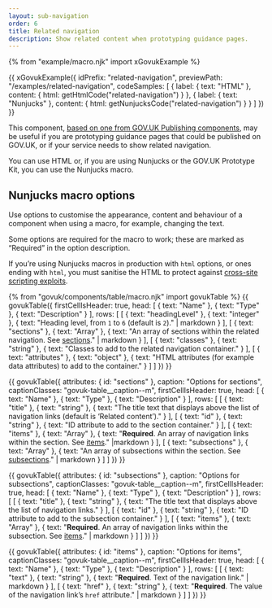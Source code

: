 ```yaml
---
layout: sub-navigation
order: 6
title: Related navigation
description: Show related content when prototyping guidance pages.
---
```

{% from "example/macro.njk" import xGovukExample %}

{{ xGovukExample({
  idPrefix: "related-navigation",
  previewPath: "/examples/related-navigation",
  codeSamples: [
    {
      label: {
        text: "HTML"
      },
      content: {
        html: getHtmlCode("related-navigation")
      }
    },
    {
      label: {
        text: "Nunjucks"
      },
      content: {
        html: getNunjucksCode("related-navigation")
      }
    }
  ]
}) }}

This component, [based on one from GOV.UK Publishing components](https://components.publishing.service.gov.uk/component-guide/related_navigation), may be useful if you are prototyping guidance pages that could be published on GOV.UK, or if your service needs to show related navigation.

You can use HTML or, if you are using Nunjucks or the GOV.UK Prototype Kit, you can use the Nunjucks macro.

## Nunjucks macro options

Use options to customise the appearance, content and behaviour of a component when using a macro, for example, changing the text.

Some options are required for the macro to work; these are marked as “Required” in the option description.

If you’re using Nunjucks macros in production with `html` options, or ones ending with `html`, you must sanitise the HTML to protect against [cross-site scripting exploits](https://developer.mozilla.org/en-US/docs/Glossary/Cross-site_scripting).

{% from "govuk/components/table/macro.njk" import govukTable %}
{{ govukTable({
  firstCellIsHeader: true,
  head: [
    { text: "Name" },
    { text: "Type" },
    { text: "Description" }
  ],
  rows: [
    [
      { text: "headingLevel" },
      { text: "integer" },
      { text: "Heading level, from `1` to `6` (default is `2`)." | markdown }
    ],
    [
      { text: "sections" },
      { text: "Array" },
      { text: "An array of sections within the related navigation. See [sections](#sections)." | markdown }
    ],
    [
      { text: "classes" },
      { text: "string" },
      { text: "Classes to add to the related navigation container." }
    ],
    [
      { text: "attributes" },
      { text: "object" },
      { text: "HTML attributes (for example data attributes) to add to the container." }
    ]
  ]
}) }}

{{ govukTable({
  attributes: { id: "sections" },
  caption: "Options for sections",
  captionClasses: "govuk-table__caption--m",
  firstCellIsHeader: true,
  head: [
    { text: "Name" },
    { text: "Type" },
    { text: "Description" }
  ],
  rows: [
    [
      { text: "title" },
      { text: "string" },
      { text: "The title text that displays above the list of navigation links (default is ‘Related content’)." }
    ],
    [
      { text: "id" },
      { text: "string" },
      { text: "ID attribute to add to the section container." }
    ],
    [
      { text: "items" },
      { text: "Array" },
      { text: "**Required**. An array of navigation links within the section. See [items](#items)." |markdown }
    ],
    [
      { text: "subsections" },
      { text: "Array" },
      { text: "An array of subsections within the section. See [subsections](#subsections)." | markdown }
    ]
  ]
}) }}

{{ govukTable({
  attributes: { id: "subsections" },
  caption: "Options for subsections",
  captionClasses: "govuk-table__caption--m",
  firstCellIsHeader: true,
  head: [
    { text: "Name" },
    { text: "Type" },
    { text: "Description" }
  ],
  rows: [
    [
      { text: "title" },
      { text: "string" },
      { text: "The title text that displays above the list of navigation links." }
    ],
    [
      { text: "id" },
      { text: "string" },
      { text: "ID attribute to add to the subsection container." }
    ],
    [
      { text: "items" },
      { text: "Array" },
      { text: "**Required**. An array of navigation links within the subsection. See [items](#items)." | markdown }
    ]
  ]
}) }}

{{ govukTable({
  attributes: { id: "items" },
  caption: "Options for items",
  captionClasses: "govuk-table__caption--m",
  firstCellIsHeader: true,
  head: [
    { text: "Name" },
    { text: "Type" },
    { text: "Description" }
  ],
  rows: [
    [
      { text: "text" },
      { text: "string" },
      { text: "**Required**. Text of the navigation link." | markdown }
    ],
    [
      { text: "href" },
      { text: "string" },
      { text: "**Required**. The value of the navigation link’s `href` attribute." | markdown }
    ]
  ]
}) }}
